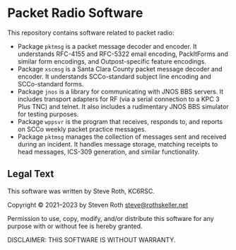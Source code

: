 # Packet Radio Software

This repository contains software related to packet radio:

* Package `pktmsg` is a packet message decoder and encoder.  It understands
  RFC-4155 and RFC-5322 email encoding, PackItForms and similar form encodings,
  and Outpost-specific feature encodings.
* Package `xscmsg` is a Santa Clara County packet message decoder and encoder.
  It understands SCCo-standard subject line encoding and SCCo-standard forms.
* Package `jnos` is a library for communicating with JNOS BBS servers.  It
  includes transport adapters for RF (via a serial connection to a KPC 3 Plus
  TNC) and telnet.  It also includes a rudimentary JNOS BBS simulator for
  testing purposes.
* Package `wppsvr` is the program that receives, responds to, and reports on
  SCCo weekly packet practice messages.
* Package `pktmsg` manages the collection of messages sent and received during
  an incident.  It handles message storage, matching receipts to head messages,
  ICS-309 generation, and similar functionality.

## Legal Text

This software was written by Steve Roth, KC6RSC.

Copyright © 2021–2023 by Steven Roth <steve@rothskeller.net>

Permission to use, copy, modify, and/or distribute this software for any purpose
with or without fee is hereby granted.

DISCLAIMER: THIS SOFTWARE IS WITHOUT WARRANTY.
